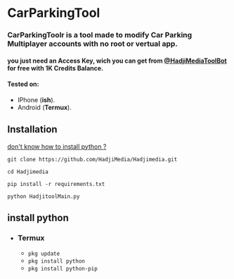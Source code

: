 # CarParkingTool

<h3>CarParkingToolr is a tool made to modify Car Parking Multiplayer accounts with no root or vertual app.</h3>
<h4>you just need an Access Key, wich you can get from <a href="https://t.me/@HadjiMediaToolBot">@HadjiMediaToolBot</a> for free with 1K Credits Balance.</h4>


#### Tested on:
- IPhone (**ish**).
- Android (**Termux**).
  
## Installation
[don't know how to install python ?](#install-python)
```
git clone https://github.com/HadjiMedia/Hadjimedia.git
```
```
cd Hadjimedia
```
```
pip install -r requirements.txt
```
```
python HadjitoolMain.py
```

## install python

- ### Termux
    - `pkg update`
    - `pkg install python`
    - `pkg install python-pip`
